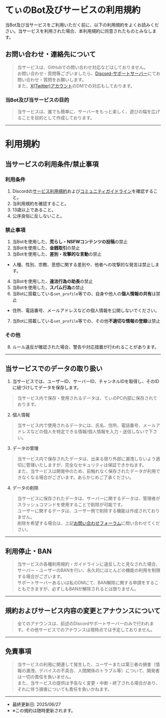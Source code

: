 # てぃのBot及びサービスの利用規約

当Bot及び当サービスをご利用いただく前に、以下の利用規約をよくお読みください。当サービスを利用された場合、本利用規約に同意されたものとみなします。

## お問い合わせ・連絡先について
> 当サービスは、GitHubでの問い合わせ対応などはしておりません。  
> お問い合わせ・質問等ございましたら、[Discord-サポートサーバー](https://discord.gg/a3H8GrMgKj)にてお問い合わせ・質問をお願いします。  
> また、[X(Twitter)アカウント](https://x.com/T_UZERO)のDMでの対応もしております。

### 当Bot及び当サービスの目的
> 当サービスは、誰でも簡単に、サーバーをもっと楽しく、遊びの幅を広げることを目的として作成しております。

---
# 利用規約
## 当サービスの利用条件/禁止事項
### **利用条件**
1. Discordの[サービス利用規約](https://support.discord.com/hc/ja/sections/115000344951-ポリシーと規約)および[コミュニティガイドライン](https://discord.com/guidelines)を確認すること。
2. 当利用規約を確認すること。
3. 13歳以上であること。
4. 公序良俗に反しないこと。

### **禁止事項**
1. 当Botを使用した、**荒らし・NSFWコンテンツの投稿**の禁止
2. 当Botを使用した、**金銭取引**の禁止
3. 当Botを使用した、**差別・攻撃的な言動**の禁止
  - 人種、性別、宗教、思想に関する差別や、他者への攻撃的な発言は禁止します。

4. 当Botを使用した、**違法行為の助長**の禁止
5. 当Botを使用した、**スパム行為**の禁止
6. 当Botに搭載している`set_profile`等での、自身や他人の**個人情報の共有**は禁止
  - 住所、電話番号、メールアドレスなどの個人情報を公開しないでください。
7. 当Botに搭載している`set_profile`等での、その他**不適切な情報の登録**は禁止

### **その他**
8. ルール違反が確認された場合、警告や対応措置が行われることがあります。
---

## 当サービスでのデータの取り扱い 
1. 当サービスでは、ユーザーID、サーバーID、チャンネルIDを取得し、そのIDに紐づけしてデータを保存します。
> 当サービス内で保存・使用されるデータは、てぃのPC内部に保存されております。

2. 個人情報
> 当サービス内で使用されるデータには、氏名、住所、電話番号、メールアドレスなどの個人を特定できる情報/個人情報を入力・送信しないで下さい。

3. データの管理
> 当サービス内で保存されたデータは、出来る限り外部に漏洩しないよう適切に管理いたしますが、完全なセキュリティは保証できかねます。  
> また、当サービスは開発中のため、前触れなく保存されたデータが利用できなくなる場合がございます。あらかじめご了承ください。

4. データの削除
> 当サービスに保存されたデータは、サーバーに関するデータは、管理者がスラッシュコマンドを使用することで削除が可能です。  
> ユーザーに関するデータは、ユーザー側で削除する機能は作成されておりません。  
> 削除を希望する場合は、上記[お問い合わせフォーラム](https://github.com/t-u-zero/Tannne-Bot/blob/main/docs/terms.md#%E3%81%8A%E5%95%8F%E3%81%84%E5%90%88%E3%82%8F%E3%81%9B%E9%80%A3%E7%B5%A1%E5%85%88%E3%81%AB%E3%81%A4%E3%81%84%E3%81%A6)に問い合わせてください。
---

## 利用停止・BAN
> 当サービスの各種利用規約・ガイドラインに違反したと見なされた場合、サーバー・ユーザーのBANを行い、永久的にほとんどの機能の利用を制限する場合がございます。  
> サポートサーバーあるいは私のDMにて、BAN解除に関する申請をすることもできますが、必ずしもBANが解除されるとは限りません。
---

## 規約およびサービス内容の変更とアナウンスについて
> 全てのアナウンスは、前述のDiscordサポートサーバーのみで行われます。その他サービスでのアナウンスは現時点では予定しておりません。
---

## 免責事項
> 当サービスの利用に関連して発生した、ユーザーまたは第三者の損害（情報の漏洩、デバイスの不具合、人間関係のトラブル等）について、開発者は一切の責任を負いません。  
> また、当サービスの提供は予告なく変更・中断・終了される場合があり、それに伴う損害についても責任を負いかねます。
---

- 最終更新日: 2025/06/27
- ※この規約は随時更新されます。

